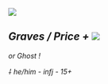 ![](https://media.discordapp.net/attachments/1137135625619902556/1150494142888157184/169436952262244571.png?width=418&height=418)

## ***Graves / Price +*** ![](https://media.discordapp.net/attachments/1148552719670452266/1149476944602222592/2f620826.gif)
*or Ghost !*

*⸸ he/him - infj - 15+*
